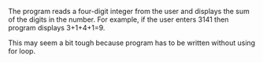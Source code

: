 The program reads a four-digit integer from the user and displays the sum
of the digits in the number. For example, if the user enters 3141 then program
displays 3+1+4+1=9.

This may seem a bit tough because program has to be written without using for loop.
